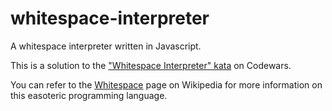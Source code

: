 # whitespace-interpreter

A whitespace interpreter written in Javascript.

This is a solution to the ["Whitespace Interpreter" kata](http://www.codewars.com/kata/whitespace-interpreter/) on Codewars.

You can refer to the [Whitespace](https://en.wikipedia.org/wiki/Whitespace_%28programming_language%29) page on Wikipedia for more information on this easoteric programming language.
